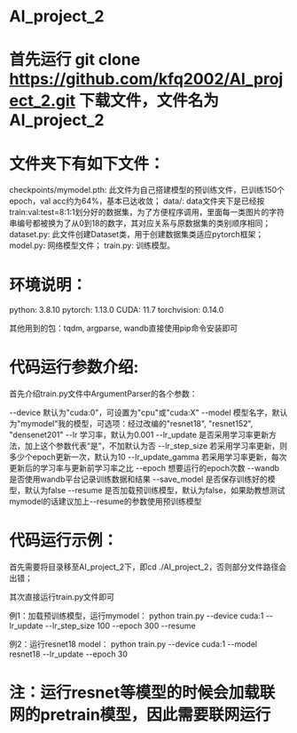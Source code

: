# AI_project_2

# 首先运行 git clone https://github.com/kfq2002/AI_project_2.git 下载文件，文件名为 AI_project_2

# 文件夹下有如下文件：
checkpoints/mymodel.pth: 此文件为自己搭建模型的预训练文件，已训练150个epoch，val acc约为64%，基本已达收敛；
data/: data文件夹下是已经按train:val:test=8:1:1划分好的数据集，为了方便程序调用，里面每一类图片的字符串编号都被换为了从0到18的数字，其对应关系与原数据集的类别顺序相同；
dataset.py: 此文件创建Dataset类，用于创建数据集类适应pytorch框架；
model.py: 网络模型文件；
train.py: 训练模型。

# 环境说明：
python: 3.8.10
pytorch: 1.13.0
CUDA: 11.7
torchvision: 0.14.0

其他用到的包：tqdm, argparse, wandb直接使用pip命令安装即可

# 代码运行参数介绍:
首先介绍train.py文件中ArgumentParser的各个参数：

--device 默认为"cuda:0"，可设置为"cpu"或"cuda:X"
--model 模型名字，默认为"mymodel"我的模型，可选项：经过改编的"resnet18", "resnet152", "densenet201"
--lr 学习率，默认为0.001
--lr_update 是否采用学习率更新方法，加上这个参数代表“是”，不加默认为否
--lr_step_size 若采用学习率更新，则多少个epoch更新一次，默认为10
--lr_update_gamma 若采用学习率更新，每次更新后的学习率与更新前学习率之比
--epoch 想要运行的epoch次数
--wandb 是否使用wandb平台记录训练数据和结果
--save_model 是否保存训练好的模型，默认为false
--resume 是否加载预训练模型，默认为false，如果助教想测试mymodel的话建议加上--resume的参数使用预训练模型

# 代码运行示例：
首先需要将目录移至AI_project_2下，即cd ./AI_project_2，否则部分文件路径会出错；

其次直接运行train.py文件即可

例1：加载预训练模型，运行mymodel：
python train.py --device cuda:1 --lr_update --lr_step_size 100 --epoch 300 --resume

例2：运行resnet18 model：
python train.py --device cuda:1 --model resnet18 --lr_update --epoch 30 

# 注：运行resnet等模型的时候会加载联网的pretrain模型，因此需要联网运行